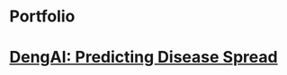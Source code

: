 # Portfolio

# [DengAI: Predicting Disease Spread](https://github.com/Bane00000/Portfolio/tree/main/predicting%20disease%20spread)
